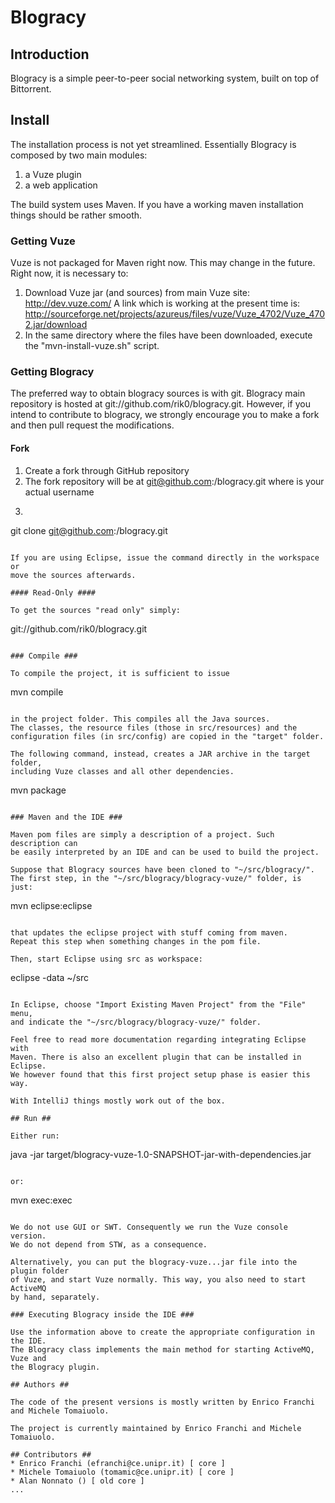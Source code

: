 # Blogracy #

## Introduction ##

Blogracy is a simple peer-to-peer social networking system, built on top of Bittorrent.

## Install ##

The installation process is not yet streamlined. Essentially Blogracy is composed
by two main modules:

1. a Vuze plugin
2. a web application

The build system uses Maven. If you have a working  maven
installation things should be rather smooth.

### Getting Vuze ###

Vuze is not packaged for Maven right now. This may change in the future.
Right now, it is necessary to:

1. Download Vuze jar (and sources) from main Vuze site: http://dev.vuze.com/
   A link which is working at the present time is:
   http://sourceforge.net/projects/azureus/files/vuze/Vuze_4702/Vuze_4702.jar/download
2. In the same directory where the files have been downloaded, execute
   the "mvn-install-vuze.sh" script.

### Getting Blogracy ###

The preferred way to obtain blogracy sources is with git. Blogracy main
repository is hosted at git://github.com/rik0/blogracy.git. However,
if you intend to contribute to blogracy, we strongly encourage you to make a
fork and then pull request the modifications.

#### Fork ####

1. Create a fork through GitHub repository
2. The fork repository will be at git@github.com:<USERNAME>/blogracy.git
   where <USERNAME> is your actual username
3. ```
git clone git@github.com:<USERNAME>/blogracy.git
```

If you are using Eclipse, issue the command directly in the workspace or
move the sources afterwards.

#### Read-Only ####

To get the sources "read only" simply:
```
git://github.com/rik0/blogracy.git
```

### Compile ###

To compile the project, it is sufficient to issue

```
mvn compile
```

in the project folder. This compiles all the Java sources.
The classes, the resource files (those in src/resources) and the
configuration files (in src/config) are copied in the "target" folder.

The following command, instead, creates a JAR archive in the target folder,
including Vuze classes and all other dependencies.

```
mvn package
```

### Maven and the IDE ###

Maven pom files are simply a description of a project. Such description can
be easily interpreted by an IDE and can be used to build the project.

Suppose that Blogracy sources have been cloned to "~/src/blogracy/".
The first step, in the "~/src/blogracy/blogracy-vuze/" folder, is just:

```
mvn eclipse:eclipse
```

that updates the eclipse project with stuff coming from maven.
Repeat this step when something changes in the pom file.

Then, start Eclipse using src as workspace:

```
eclipse -data ~/src
```

In Eclipse, choose "Import Existing Maven Project" from the "File" menu, 
and indicate the "~/src/blogracy/blogracy-vuze/" folder.

Feel free to read more documentation regarding integrating Eclipse with
Maven. There is also an excellent plugin that can be installed in Eclipse.
We however found that this first project setup phase is easier this way.

With IntelliJ things mostly work out of the box.

## Run ##

Either run:

```
java -jar target/blogracy-vuze-1.0-SNAPSHOT-jar-with-dependencies.jar
```

or:

```
mvn exec:exec
```

We do not use GUI or SWT. Consequently we run the Vuze console version.
We do not depend from STW, as a consequence.

Alternatively, you can put the blogracy-vuze...jar file into the plugin folder
of Vuze, and start Vuze normally. This way, you also need to start ActiveMQ
by hand, separately.

### Executing Blogracy inside the IDE ###

Use the information above to create the appropriate configuration in the IDE.
The Blogracy class implements the main method for starting ActiveMQ, Vuze and
the Blogracy plugin.

## Authors ##

The code of the present versions is mostly written by Enrico Franchi and Michele Tomaiuolo.

The project is currently maintained by Enrico Franchi and Michele Tomaiuolo.

## Contributors ##
* Enrico Franchi (efranchi@ce.unipr.it) [ core ]
* Michele Tomaiuolo (tomamic@ce.unipr.it) [ core ]
* Alan Nonnato () [ old core ]
...
